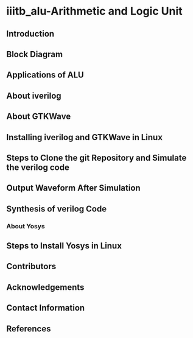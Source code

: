 # iiitb_alu-Arithmetic and Logic Unit

## Introduction

## Block Diagram

## Applications of ALU

## About iverilog

## About GTKWave

## Installing iverilog and GTKWave in Linux

## Steps to Clone the git Repository and Simulate the verilog code

## Output Waveform After Simulation

## Synthesis of verilog Code
### About Yosys

## Steps to Install Yosys in Linux

## Contributors

## Acknowledgements

## Contact Information

## References
